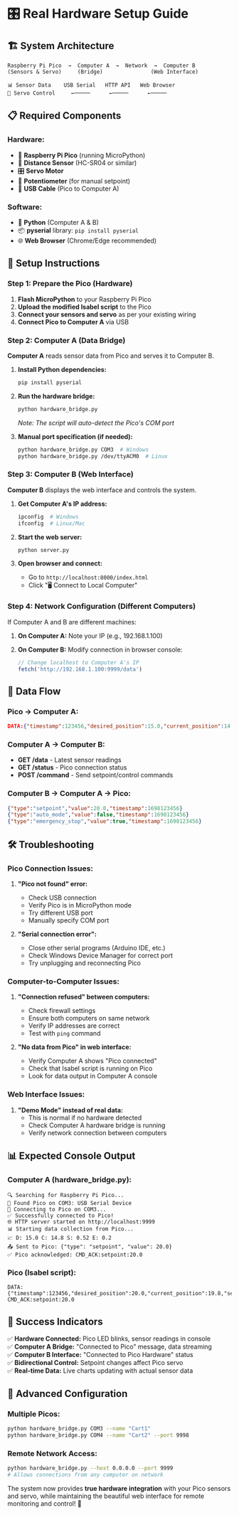 # 🎛️ Real Hardware Setup Guide

## 🏗️ **System Architecture**

```
Raspberry Pi Pico  →  Computer A  →  Network  →  Computer B
(Sensors & Servo)     (Bridge)               (Web Interface)

📊 Sensor Data    USB Serial   HTTP API   Web Browser
🎯 Servo Control     ←─────      ←─────      ←─────
```

## 📋 **Required Components**

### **Hardware:**
- 🔧 **Raspberry Pi Pico** (running MicroPython)
- 📏 **Distance Sensor** (HC-SR04 or similar)
- 🎛️ **Servo Motor** 
- 📐 **Potentiometer** (for manual setpoint)
- 🔌 **USB Cable** (Pico to Computer A)

### **Software:**
- 🐍 **Python** (Computer A & B)
- 📦 **pyserial** library: `pip install pyserial`
- 🌐 **Web Browser** (Chrome/Edge recommended)

## 🚀 **Setup Instructions**

### **Step 1: Prepare the Pico (Hardware)**

1. **Flash MicroPython** to your Raspberry Pi Pico
2. **Upload the modified Isabel script** to the Pico
3. **Connect your sensors and servo** as per your existing wiring
4. **Connect Pico to Computer A** via USB

### **Step 2: Computer A (Data Bridge)**

**Computer A** reads sensor data from Pico and serves it to Computer B.

1. **Install Python dependencies:**
   ```bash
   pip install pyserial
   ```

2. **Run the hardware bridge:**
   ```bash
   python hardware_bridge.py
   ```
   *Note: The script will auto-detect the Pico's COM port*

3. **Manual port specification (if needed):**
   ```bash
   python hardware_bridge.py COM3  # Windows
   python hardware_bridge.py /dev/ttyACM0  # Linux
   ```

### **Step 3: Computer B (Web Interface)**

**Computer B** displays the web interface and controls the system.

1. **Get Computer A's IP address:**
   ```bash
   ipconfig  # Windows
   ifconfig  # Linux/Mac
   ```

2. **Start the web server:**
   ```bash
   python server.py
   ```

3. **Open browser and connect:**
   - Go to `http://localhost:8000/index.html`
   - Click "🖥️ Connect to Local Computer"

### **Step 4: Network Configuration (Different Computers)**

If Computer A and B are different machines:

1. **On Computer A:** Note your IP (e.g., 192.168.1.100)

2. **On Computer B:** Modify connection in browser console:
   ```javascript
   // Change localhost to Computer A's IP
   fetch('http://192.168.1.100:9999/data')
   ```

## 🔄 **Data Flow**

### **Pico → Computer A:**
```json
DATA:{"timestamp":123456,"desired_position":15.0,"current_position":14.8,"servo_command":0.52,"error":0.2,"P_output":0.012,"I_output":0.001,"D_output":0.003,"auto_mode":true,"emergency_stop":false}
```

### **Computer A → Computer B:**
- **GET /data** - Latest sensor readings
- **GET /status** - Pico connection status
- **POST /command** - Send setpoint/control commands

### **Computer B → Computer A → Pico:**
```json
{"type":"setpoint","value":20.0,"timestamp":1698123456}
{"type":"auto_mode","value":false,"timestamp":1698123456}
{"type":"emergency_stop","value":true,"timestamp":1698123456}
```

## 🛠️ **Troubleshooting**

### **Pico Connection Issues:**

1. **"Pico not found" error:**
   - Check USB connection
   - Verify Pico is in MicroPython mode
   - Try different USB port
   - Manually specify COM port

2. **"Serial connection error":**
   - Close other serial programs (Arduino IDE, etc.)
   - Check Windows Device Manager for correct port
   - Try unplugging and reconnecting Pico

### **Computer-to-Computer Issues:**

1. **"Connection refused" between computers:**
   - Check firewall settings
   - Ensure both computers on same network
   - Verify IP addresses are correct
   - Test with `ping` command

2. **"No data from Pico" in web interface:**
   - Verify Computer A shows "Pico connected"
   - Check that Isabel script is running on Pico
   - Look for data output in Computer A console

### **Web Interface Issues:**

1. **"Demo Mode" instead of real data:**
   - This is normal if no hardware detected
   - Check Computer A hardware bridge is running
   - Verify network connection between computers

## 📊 **Expected Console Output**

### **Computer A (hardware_bridge.py):**
```
🔍 Searching for Raspberry Pi Pico...
📱 Found Pico on COM3: USB Serial Device
🔌 Connecting to Pico on COM3...
✅ Successfully connected to Pico!
🌐 HTTP server started on http://localhost:9999
📊 Starting data collection from Pico...
📈 D: 15.0 C: 14.8 S: 0.52 E: 0.2
📤 Sent to Pico: {"type": "setpoint", "value": 20.0}
✅ Pico acknowledged: CMD_ACK:setpoint:20.0
```

### **Pico (Isabel script):**
```
DATA:{"timestamp":123456,"desired_position":20.0,"current_position":19.8,"servo_command":0.51,"error":0.2,"P_output":0.012,"I_output":0.001,"D_output":0.003,"auto_mode":false,"emergency_stop":false}
CMD_ACK:setpoint:20.0
```

## 🎯 **Success Indicators**

✅ **Hardware Connected:** Pico LED blinks, sensor readings in console  
✅ **Computer A Bridge:** "Connected to Pico" message, data streaming  
✅ **Computer B Interface:** "Connected to Pico Hardware" status  
✅ **Bidirectional Control:** Setpoint changes affect Pico servo  
✅ **Real-time Data:** Live charts updating with actual sensor data  

## 🔧 **Advanced Configuration**

### **Multiple Picos:**
```bash
python hardware_bridge.py COM3 --name "Cart1"
python hardware_bridge.py COM4 --name "Cart2" --port 9998
```

### **Remote Network Access:**
```bash
python hardware_bridge.py --host 0.0.0.0 --port 9999
# Allows connections from any computer on network
```

The system now provides **true hardware integration** with your Pico sensors and servo, while maintaining the beautiful web interface for remote monitoring and control! 🎉